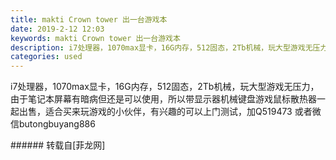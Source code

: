 ```yaml
---
title: makti Crown tower 出一台游戏本
date: 2019-2-12 12:03
keywords: makti Crown tower 出一台游戏本
description: i7处理器，1070max显卡，16G内存，512固态，2Tb机械，玩大型游戏无压力，由于笔记本屏幕有暗病但还是可以使用，所以带显示器机械键盘游戏鼠标散热器一起出售，适合买来玩游戏的小伙伴，有兴趣的可以上门测试，加Q519473 或者微信butongbuyang886
categories: used
---
```

<td class="t_f" id="postmessage_2974409">

i7处理器，1070max显卡，16G内存，512固态，2Tb机械，玩大型游戏无压力，由于笔记本屏幕有暗病但还是可以使用，所以带显示器机械键盘游戏鼠标散热器一起出售，适合买来玩游戏的小伙伴，有兴趣的可以上门测试，加Q519473 或者微信butongbuyang886<br/>
</td>
###### 转载自[菲龙网]